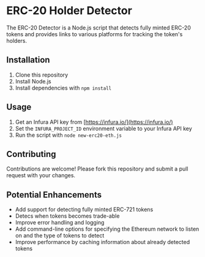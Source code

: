 # ERC-20 Holder Detector

The ERC-20 Detector is a Node.js script that detects fully minted ERC-20 tokens and provides links to various platforms for tracking the token's holders.

## Installation

1. Clone this repository
2. Install Node.js
3. Install dependencies with `npm install`

## Usage

1. Get an Infura API key from [https://infura.io/](https://infura.io/)
2. Set the `INFURA_PROJECT_ID` environment variable to your Infura API key
3. Run the script with `node new-erc20-eth.js`

## Contributing

Contributions are welcome! Please fork this repository and submit a pull request with your changes.

## Potential Enhancements

- Add support for detecting fully minted ERC-721 tokens
- Detecs when tokens becomes trade-able
- Improve error handling and logging
- Add command-line options for specifying the Ethereum network to listen on and the type of tokens to detect
- Improve performance by caching information about already detected tokens
